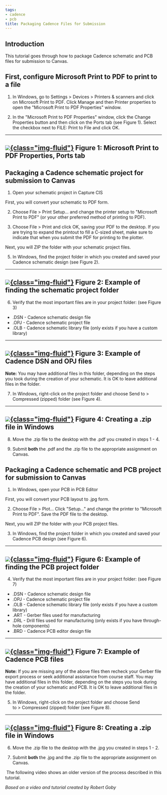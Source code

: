 ```yaml
---
tags:
- cadence
- pcb
title: Packaging Cadence Files for Submission
---
```


## Introduction

This tutorial goes through how to package Cadence schematic and PCB files for submission to Canvas.

## First, configure Microsoft Print to PDF to print to a file

1.  In Windows, go to Settings > Devices > Printers & scanners and click on Microsoft Print to PDF. Click Manage and then Printer properties to open the "Microsoft Print to PDF Properties" window.

2.  In the "Microsoft Print to PDF Properties" window, click the Change Properties button and then click on the Ports tab (see Figure 1). Select the checkbox next to FILE: Print to File and click OK.

  ------------------------------------------------------------------------------
   [![](/figures/figure_116.png){class="img-fluid"}](/larger/image0186.png)
              Figure 1: Microsoft Print to PDF Properties, Ports tab
  ------------------------------------------------------------------------------

## Packaging a Cadence schematic project for submission to Canvas

1.  Open your schematic project in Capture CIS

First, you will convert your schematic to PDF form.

2.  Choose File > Print Setup... and change the printer setup to "Microsoft Print to PDF" (or your other preferred method of printing to PDF).

3.  Choose File > Print and click OK, saving your PDF to the desktop. If you are trying to expand the printout to fill a C-sized sheet, make sure to indicate that when you submit the PDF for printing to the plotter.

Next, you will ZIP the folder with your schematic project files.

5.  In Windows, find the project folder in which you created and saved your Cadence schematic design (see Figure 2).

  ------------------------------------------------------------------------------
   [![](/figures/figure_111.png){class="img-fluid"}](/larger/image0187.png)
            Figure 2: Example of finding the schematic project folder
  ------------------------------------------------------------------------------

6.  Verify that the most important files are in your project folder: (see Figure 3)

-   .DSN - Cadence schematic design file
-   .OPJ - Cadence schematic project file
-   .OLB - Cadence schematic library file (only exists if you have a custom library)

  ------------------------------------------------------------------------------
   [![](/figures/figure_112.png){class="img-fluid"}](/larger/image0188.png)
                  Figure 3: Example of Cadence DSN and OPJ files
  ------------------------------------------------------------------------------

**Note:** You may have additional files in this folder, depending on the steps you took during the creation of your schematic. It is OK to leave additional files in the folder.

7.  In Windows, right-click on the project folder and choose Send to > Compressed (zipped) folder (see Figure 4).

  ------------------------------------------------------------------------------
   [![](/figures/figure_113.png){class="img-fluid"}](/larger/image0189.png)
                    Figure 4: Creating a .zip file in Windows
  ------------------------------------------------------------------------------

8.  Move the .zip file to the desktop with the .pdf you created in steps 1 - 4.

9.  Submit **both** the .pdf and the .zip file to the appropriate assignment on Canvas.

## Packaging a Cadence schematic and PCB project for submission to Canvas

1.  In Windows, open your PCB in PCB Editor

First, you will convert your PCB layout to .jpg form.

2.  Choose File > Plot... Click "Setup..." and change the printer to "Microsoft Print to PDF". Save the PDF file to the desktop.

Next, you will ZIP the folder with your PCB project files.

3.  In Windows, find the project folder in which you created and saved your Cadence PCB design (see Figure 6).

  ------------------------------------------------------------------------------
   [![](/figures/figure_114.png){class="img-fluid"}](/larger/image0190.png)
               Figure 6: Example of finding the PCB project folder
  ------------------------------------------------------------------------------

4.  Verify that the most important files are in your project folder: (see Figure 7)

-   .DSN - Cadence schematic design file
-   .OPJ - Cadence schematic project file
-   .OLB - Cadence schematic library file (only exists if you have a custom library)
-   .ART - Gerber files used for manufacturing
-   .DRL - Drill files used for manufacturing (only exists if you have through-hole components)
-   .BRD - Cadence PCB editor design file

  ------------------------------------------------------------------------------
   [![](/figures/figure_115.png){class="img-fluid"}](/larger/image0191.png)
                      Figure 7: Example of Cadence PCB files
  ------------------------------------------------------------------------------

**Note:** If you are missing any of the above files then recheck your Gerber file export process or seek additional assistance from course staff. You may have additional files in this folder, depending on the steps you took during the creation of your schematic and PCB. It is OK to leave additional files in the folder.

5.  In Windows, right-click on the project folder and choose Send to > Compressed (zipped) folder (see Figure 8).

  ------------------------------------------------------------------------------
   [![](/figures/figure_117.png){class="img-fluid"}](/larger/image0192.png)
                    Figure 8: Creating a .zip file in Windows
  ------------------------------------------------------------------------------

6.  Move the .zip file to the desktop with the .jpg you created in steps 1 - 2.

7.  Submit **both** the .jpg and the .zip file to the appropriate assignment on Canvas.

 The following video shows an older version of the process described in this tutorial.

*Based on a video and tutorial created by Robert Goby*
